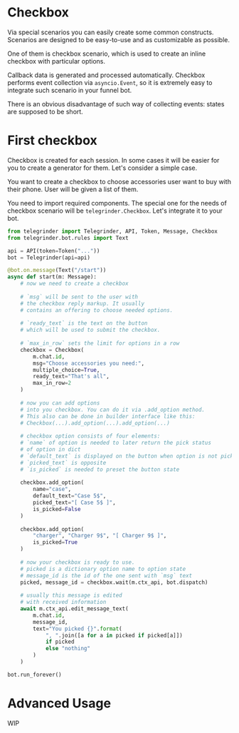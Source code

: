 # Checkbox

Via special scenarios you can easily create some common constructs. 
Scenarios are designed to be easy-to-use and as customizable as possible.

One of them is checkbox scenario, which is used to create an inline checkbox with particular options.

Callback data is generated and processed automatically. Checkbox performs event collection via `asyncio.Event`, so it is extremely easy to integrate such scenario in your funnel bot.

There is an obvious disadvantage of such way of collecting events: states are supposed to be short.

# First checkbox

Checkbox is created for each session. In some cases it will be easier for you to create a generator for them. Let's consider a simple case.

You want to create a checkbox to choose accessories user want to buy with their phone. User will be given a list of them.

You need to import required components. The special one for the needs of checkbox scenario will be `telegrinder.Checkbox`. Let's integrate it to your bot.

```python
from telegrinder import Telegrinder, API, Token, Message, Checkbox
from telegrinder.bot.rules import Text

api = API(token=Token("..."))
bot = Telegrinder(api=api)

@bot.on.message(Text("/start"))
async def start(m: Message):
    # now we need to create a checkbox
    
    # `msg` will be sent to the user with 
    # the checkbox reply markup. It usually 
    # contains an offering to choose needed options.
    
    # `ready_text` is the text on the button 
    # which will be used to submit the checkbox.
    
    # `max_in_row` sets the limit for options in a row
    checkbox = Checkbox(
        m.chat.id, 
        msg="Choose accessories you need:",
        multiple_choice=True,
        ready_text="That's all",
        max_in_row=2
    )
    
    # now you can add options 
    # into you checkbox. You can do it via .add_option method.
    # This also can be done in builder interface like this:
    # Checkbox(...).add_option(...).add_option(...)
    
    # checkbox option consists of four elements:
    # `name` of option is needed to later return the pick status
    # of option in dict
    # `default_text` is displayed on the button when option is not picked
    # `picked_text` is opposite
    # `is_picked` is needed to preset the button state
    
    checkbox.add_option(
        name="case",
        default_text="Case 5$",
        picked_text="[ Case 5$ ]",
        is_picked=False
    )
    
    checkbox.add_option(
        "charger", "Charger 9$", "[ Charger 9$ ]", 
        is_picked=True
    )
    
    # now your checkbox is ready to use.
    # picked is a dictionary option name to option state
    # message_id is the id of the one sent with `msg` text
    picked, message_id = checkbox.wait(m.ctx_api, bot.dispatch)
    
    # usually this message is edited 
    # with received information
    await m.ctx_api.edit_message_text(
        m.chat.id,
        message_id,
        text="You picked {}".format(
            ", ".join([a for a in picked if picked[a]])
            if picked
            else "nothing"
        )
    )

bot.run_forever()
```

# Advanced Usage

WIP